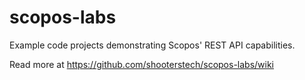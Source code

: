 # scopos-labs
Example code projects demonstrating Scopos' REST API capabilities.

Read more at https://github.com/shooterstech/scopos-labs/wiki
